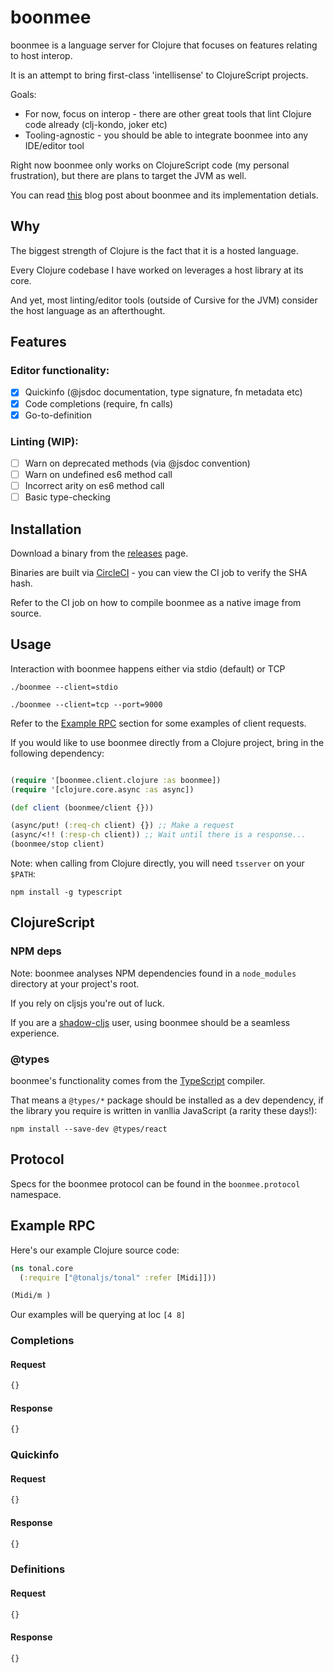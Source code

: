 # boonmee

boonmee is a language server for Clojure that focuses on features relating to host interop.

It is an attempt to bring first-class 'intellisense' to ClojureScript projects.

Goals:

* For now, focus on interop - there are other great tools that lint Clojure code already (clj-kondo, joker etc)
* Tooling-agnostic - you should be able to integrate boonmee into any IDE/editor tool

Right now boonmee only works on ClojureScript code (my personal frustration), but there are plans to target the JVM as well.

You can read [this]() blog post about boonmee and its implementation detials.

## Why

The biggest strength of Clojure is the fact that it is a hosted language.

Every Clojure codebase I have worked on leverages a host library at its core. 

And yet, most linting/editor tools (outside of Cursive for the JVM) consider the host language as an afterthought.

## Features

### Editor functionality:

- [x] Quickinfo (@jsdoc documentation, type signature, fn metadata etc)
- [x] Code completions (require, fn calls)
- [x] Go-to-definition

### Linting (WIP):

- [ ] Warn on deprecated methods (via @jsdoc convention)
- [ ] Warn on undefined es6 method call
- [ ] Incorrect arity on es6 method call
- [ ] Basic type-checking

## Installation

Download a binary from the [releases]() page. 

Binaries are built via [CircleCI]() - you can view the CI job to verify the SHA hash.

Refer to the CI job on how to compile boonmee as a native image from source.

## Usage

Interaction with boonmee happens either via stdio (default) or TCP

`./boonmee --client=stdio`

`./boonmee --client=tcp --port=9000`

Refer to the [Example RPC](#example-rpc) section for some examples of client requests.

If you would like to use boonmee directly from a Clojure project, bring in the following dependency:

```clojure
```

```clojure
(require '[boonmee.client.clojure :as boonmee])
(require '[clojure.core.async :as async])

(def client (boonmee/client {}))

(async/put! (:req-ch client) {}) ;; Make a request
(async/<!! (:resp-ch client)) ;; Wait until there is a response...
(boonmee/stop client)
```

Note: when calling from Clojure directly, you will need `tsserver` on your `$PATH`:

```
npm install -g typescript
```

## ClojureScript 

### NPM deps

Note: boonmee analyses NPM dependencies found in a `node_modules` directory at your project's root. 

If you rely on cljsjs you're out of luck.

If you are a [shadow-cljs](http://shadow-cljs.org/) user, using boonmee should be a seamless experience.

### @types

boonmee's functionality comes from the [TypeScript](https://www.typescriptlang.org/) compiler. 

That means a `@types/*` package should be installed as a dev dependency, if the library you require is written in vanllia JavaScript (a rarity these days!):

```
npm install --save-dev @types/react
```

## Protocol

Specs for the boonmee protocol can be found in the `boonmee.protocol` namespace.

## Example RPC

Here's our example Clojure source code:

```clojure 
(ns tonal.core
  (:require ["@tonaljs/tonal" :refer [Midi]]))

(Midi/m )
```

Our examples will be querying at loc `[4 8]` 

### Completions

#### Request

```javascript 
{}
```

#### Response

```javascript
{}
```

### Quickinfo

#### Request

```javascript 
{}
```

#### Response

```javascript
{}
```

### Definitions

#### Request

```javascript 
{}
```

#### Response

```javascript
{}
```